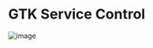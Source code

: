 # GTK Service Control

![image](https://cloud.githubusercontent.com/assets/1845813/14382022/5ed33778-fdac-11e5-898c-b01a04288fb6.png)
